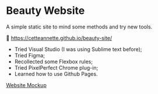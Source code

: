 # Beauty Website
A simple static site to mind some methods and try new tools.

:link: https://cetteannette.github.io/beauty-site/

* Tried Visual Studio (I was using Sublime text before);
* Tried Figma;
* Recollected some Flexbox rules;
* Tried PixelPerfect Chrome plug-in;
* Learned how to use Github Pages.

[Website Mockup](https://www.figma.com/file/V3l3zWEuVqixPQzeWw34AI/Templates-HTML%2FCSS?node-id=0%3A1)
